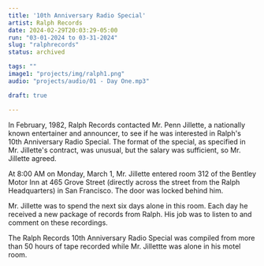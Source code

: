 ```yaml
---
title: '10th Anniversary Radio Special'
artist: Ralph Records
date: 2024-02-29T20:03:29-05:00
run: "03-01-2024 to 03-31-2024"
slug: "ralphrecords"
status: archived

tags: ""
image1: "projects/img/ralph1.png"
audio: "projects/audio/01 - Day One.mp3"

draft: true

---
```


In February, 1982, Ralph Records contacted Mr. Penn Jillette, a nationally known entertainer and announcer, to see if he was interested in Ralph's 10th Anniversary Radio Special. The format of the special, as specified in Mr. Jillette's contract, was unusual, but the salary was sufficient, so Mr. Jillette agreed.

At 8:00 AM on Monday, March 1, Mr. Jillette entered room 312 of the Bentley Motor Inn at 465 Grove Street (directly across the street from the Ralph Headquarters) in San Francisco. The door was locked behind him.

Mr. Jillette was to spend the next six days alone in this room. Each day he received a new package of records from Ralph. His job was to listen to and comment on these recordings.

The Ralph Records 10th Anniversary Radio Special was compiled from more than 50 hours of tape recorded while Mr. Jillettte was alone in his motel room.